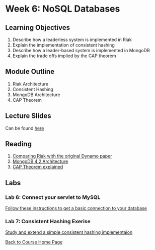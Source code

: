 # Week 6: NoSQL Databases

## Learning Objectives

1. Describe how a leaderless system is implemented in Riak
1. Explain the implementation of consistent hashing
1. Describe how a leader-based system is implemented in MongoDB
1. Explain the trade offs implied by the CAP theorem

## Module Outline

1. Riak Architecture
1. Consistent Hashing
1. MongoDB Architecture
1. CAP Theorem

## Lecture Slides
Can be found [here](https://gortonator.github.io/bsds-6650/lectures/week-6-nosql/BSDS-2019-week-6.pdf)

## Reading

1. [Comparing Riak with the original Dynamo paper](https://docs.riak.com/riak/kv/2.2.2/learn/dynamo/)
1. [MongoDB 4.2 Architecture](https://info-mongodb-com.s3.us-east-1.amazonaws.com/MongoDB_Architecture_Guide.pdf)
1. [CAP Theorem explained](https://dzone.com/articles/understanding-the-cap-theorem)

## Labs

### Lab 6: Connect your servlet to MySQL
[Follow these instructions to get a basic connection to your database](https://gortonator.github.io/bsds-6650/labs/lab-6)

### Lab 7: Consistent Hashing Exerise
[Study and extend a simple consistent hashing implementaion](https://gortonator.github.io/bsds-6650/labs/lab-7)


[Back to Course Home Page](https://gortonator.github.io/bsds-6650/)
